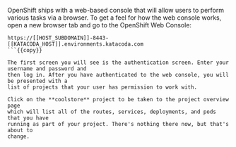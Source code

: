 OpenShift ships with a web-based console that will allow users to
perform various tasks via a browser. To get a feel for how the web console
works, open a new browser tab and go to the OpenShift Web Console:

```
https://[[HOST_SUBDOMAIN]]-8443-[[KATACODA_HOST]].environments.katacoda.com
```{{copy}}

The first screen you will see is the authentication screen. Enter your username and password and 
then log in. After you have authenticated to the web console, you will be presented with a
list of projects that your user has permission to work with.

Click on the **coolstore** project to be taken to the project overview page
which will list all of the routes, services, deployments, and pods that you have
running as part of your project. There's nothing there now, but that's about to
change.